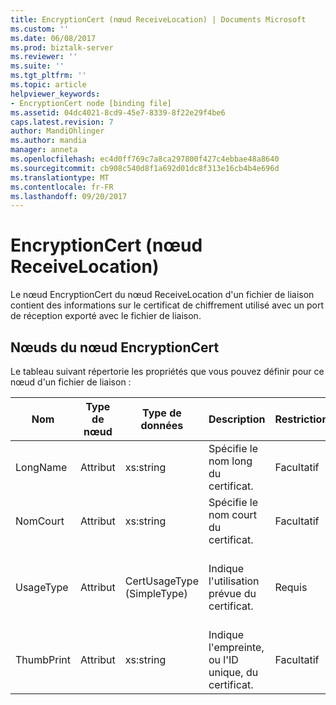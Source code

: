 ```yaml
---
title: EncryptionCert (nœud ReceiveLocation) | Documents Microsoft
ms.custom: ''
ms.date: 06/08/2017
ms.prod: biztalk-server
ms.reviewer: ''
ms.suite: ''
ms.tgt_pltfrm: ''
ms.topic: article
helpviewer_keywords:
- EncryptionCert node [binding file]
ms.assetid: 04dc4021-8cd9-45e7-8339-8f22e29f4be6
caps.latest.revision: 7
author: MandiOhlinger
ms.author: mandia
manager: anneta
ms.openlocfilehash: ec4d0ff769c7a8ca297800f427c4ebbae48a8640
ms.sourcegitcommit: cb908c540d8f1a692d01dc8f313e16cb4b4e696d
ms.translationtype: MT
ms.contentlocale: fr-FR
ms.lasthandoff: 09/20/2017
---
```

# <a name="encryptioncert-receivelocation-node"></a>EncryptionCert (nœud ReceiveLocation)
Le nœud EncryptionCert du nœud ReceiveLocation d'un fichier de liaison contient des informations sur le certificat de chiffrement utilisé avec un port de réception exporté avec le fichier de liaison.  
  
## <a name="nodes-in-the-encryptioncert-node"></a>Nœuds du nœud EncryptionCert  
 Le tableau suivant répertorie les propriétés que vous pouvez définir pour ce nœud d'un fichier de liaison :  
  
|**Nom**|**Type de nœud**|**Type de données**|**Description**|**Restrictions**|**Commentaires**|  
|--------------|-------------------|-------------------|---------------------|----------------------|------------------|  
|LongName|Attribut|xs:string|Spécifie le nom long du certificat.|Facultatif|Valeur par défaut : vide|  
|NomCourt|Attribut|xs:string|Spécifie le nom court du certificat.|Facultatif|Valeur par défaut : vide|  
|UsageType|Attribut|CertUsageType (SimpleType)|Indique l'utilisation prévue du certificat.|Requis|Valeur par défaut : Aucun<br /><br /> Les valeurs possibles sont celles qui sont disponibles dans le [Microsoft.BizTalk.ExplorerOM.CertUsageType](http://msdn.microsoft.com/library/microsoft.biztalk.explorerom.certusagetype.aspx) énumération.|  
|ThumbPrint|Attribut|xs:string|Indique l'empreinte, ou l'ID unique, du certificat.|Facultatif|Valeur par défaut : vide|